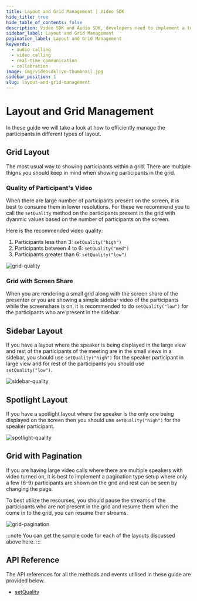 ```yaml
---
title: Layout and Grid Management | Video SDK
hide_title: true
hide_table_of_contents: false
description: Video SDK and Audio SDK, developers need to implement a token server. This requires efforts on both the front-end and backend.
sidebar_label: Layout and Grid Management
pagination_label: Layout and Grid Management
keywords:
  - audio calling
  - video calling
  - real-time communication
  - collabration
image: img/videosdklive-thumbnail.jpg
sidebar_position: 1
slug: layout-and-grid-management
---
```


# Layout and Grid Management

In these guide we will take a look at how to efficiently manage the participants in different types of layout.

## Grid Layout

The most usual way to showing participants within a grid. There are multiple thigns you should keep in mind when showing participants in the grid.

### Quality of Participant's Video

When there are large number of participants present on the screen, it is best to consume them in lower resolutions. For these we recommend you to call the `setQuality` method on the participants present in the grid with dyanmic values based on the number of participants on the screen.

Here is the recommended video quality:

1. Participants less than 3: `setQuality("high")`
2. Participants between 4 to 6: `setQuality("med")`
3. Participants greater than 6: `setQuality("low")`

![grid-quality](/img/grid-quality.png)

### Grid with Screen Share

When you are rendering a small grid along with the screen share of the presenter or you are showing a simple sidebar video of the participants while the screenshare is on, it is recommended to do `setQuality("low")` for the participants who are present in the sidebar.

## Sidebar Layout

If you have a layout where the speaker is being displayed in the large view and rest of the participants of the meeting are in the small views in a sidebar, you should use `setQuality("high")` for the speaker participant in large view and for rest of the participants you should use `setQuality("low")`.

![sidebar-quality](/img/sidebar-quality.png)

## Spotlight Layout

If you have a spotlight layout where the speaker is the only one being displayed on the screen then you should use `setQuality("high")` for the speaker participant.

![spotlight-quality](/img/spotlight-quality.png)

## Grid with Pagination

If you are having large video calls where there are multiple speakers with video turned on, it is best to implement a pagination type setup where only a few (6-9) participants are shown on the grid and rest can be seen by changing the page.

To best utilize the resourses, you should pause the streams of the participants who are not present in the grid and resume them when the come in to the grid, you can resume their streams.

![grid-pagination](/img/grid-pagination.png)

:::note
You can get the sample code for each of the layouts discussed above here.
:::

## API Reference

The API references for all the methods and events utilised in these guide are provided below.

- [setQuality](/react/api/sdk-reference/use-participant/methods#setquality)
